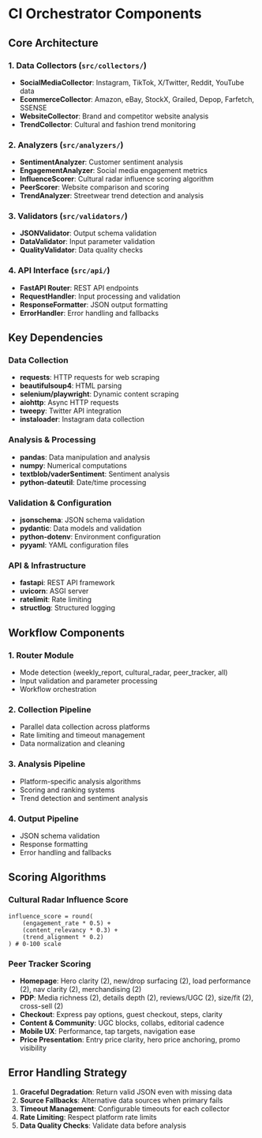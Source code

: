 # CI Orchestrator Components

## Core Architecture

### 1. Data Collectors (`src/collectors/`)
- **SocialMediaCollector**: Instagram, TikTok, X/Twitter, Reddit, YouTube data
- **EcommerceCollector**: Amazon, eBay, StockX, Grailed, Depop, Farfetch, SSENSE
- **WebsiteCollector**: Brand and competitor website analysis
- **TrendCollector**: Cultural and fashion trend monitoring

### 2. Analyzers (`src/analyzers/`)
- **SentimentAnalyzer**: Customer sentiment analysis
- **EngagementAnalyzer**: Social media engagement metrics
- **InfluenceScorer**: Cultural radar influence scoring algorithm
- **PeerScorer**: Website comparison and scoring
- **TrendAnalyzer**: Streetwear trend detection and analysis

### 3. Validators (`src/validators/`)
- **JSONValidator**: Output schema validation
- **DataValidator**: Input parameter validation
- **QualityValidator**: Data quality checks

### 4. API Interface (`src/api/`)
- **FastAPI Router**: REST API endpoints
- **RequestHandler**: Input processing and validation
- **ResponseFormatter**: JSON output formatting
- **ErrorHandler**: Error handling and fallbacks

## Key Dependencies

### Data Collection
- **requests**: HTTP requests for web scraping
- **beautifulsoup4**: HTML parsing
- **selenium/playwright**: Dynamic content scraping
- **aiohttp**: Async HTTP requests
- **tweepy**: Twitter API integration
- **instaloader**: Instagram data collection

### Analysis & Processing
- **pandas**: Data manipulation and analysis
- **numpy**: Numerical computations
- **textblob/vaderSentiment**: Sentiment analysis
- **python-dateutil**: Date/time processing

### Validation & Configuration
- **jsonschema**: JSON schema validation
- **pydantic**: Data models and validation
- **python-dotenv**: Environment configuration
- **pyyaml**: YAML configuration files

### API & Infrastructure
- **fastapi**: REST API framework
- **uvicorn**: ASGI server
- **ratelimit**: Rate limiting
- **structlog**: Structured logging

## Workflow Components

### 1. Router Module
- Mode detection (weekly_report, cultural_radar, peer_tracker, all)
- Input validation and parameter processing
- Workflow orchestration

### 2. Collection Pipeline
- Parallel data collection across platforms
- Rate limiting and timeout management
- Data normalization and cleaning

### 3. Analysis Pipeline
- Platform-specific analysis algorithms
- Scoring and ranking systems
- Trend detection and sentiment analysis

### 4. Output Pipeline
- JSON schema validation
- Response formatting
- Error handling and fallbacks

## Scoring Algorithms

### Cultural Radar Influence Score
```
influence_score = round(
    (engagement_rate * 0.5) + 
    (content_relevancy * 0.3) + 
    (trend_alignment * 0.2)
) # 0-100 scale
```

### Peer Tracker Scoring
- **Homepage**: Hero clarity (2), new/drop surfacing (2), load performance (2), nav clarity (2), merchandising (2)
- **PDP**: Media richness (2), details depth (2), reviews/UGC (2), size/fit (2), cross-sell (2)
- **Checkout**: Express pay options, guest checkout, steps, clarity
- **Content & Community**: UGC blocks, collabs, editorial cadence
- **Mobile UX**: Performance, tap targets, navigation ease
- **Price Presentation**: Entry price clarity, hero price anchoring, promo visibility

## Error Handling Strategy

1. **Graceful Degradation**: Return valid JSON even with missing data
2. **Source Fallbacks**: Alternative data sources when primary fails
3. **Timeout Management**: Configurable timeouts for each collector
4. **Rate Limiting**: Respect platform rate limits
5. **Data Quality Checks**: Validate data before analysis

